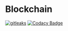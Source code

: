 # Blockchain

[![gitleaks](https://github.com/mikesupertrampster-corp/blockchain/actions/workflows/gitleaks.yml/badge.svg)](https://github.com/mikesupertrampster-corp/blockchain/actions/workflows/gitleaks.yml) [![Codacy Badge](https://app.codacy.com/project/badge/Grade/dfc06c0982ef4ca98bd1dc5a4e738044)](https://www.codacy.com/gh/mikesupertrampster-corp/blockchain/dashboard?utm_source=github.com&amp;utm_medium=referral&amp;utm_content=mikesupertrampster-corp/blockchain&amp;utm_campaign=Badge_Grade)
